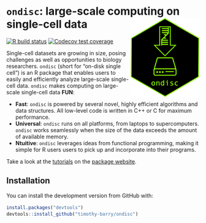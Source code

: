 
<!-- README.md is generated from README.Rmd. Please edit that file -->

# `ondisc`: large-scale computing on single-cell data <img src="man/figures/hex.png" align="right" alt="" width="180" />

<!-- badges: start -->

[![R build
status](https://travis-ci.com/timothy-barry/ondisc.svg?branch=main)](https://travis-ci.com/timothy-barry/ondisc)
[![Codecov test
coverage](https://codecov.io/gh/Timothy-Barry/ondisc/branch/main/graph/badge.svg)](https://codecov.io/gh/Timothy-Barry/ondisc?branch=main)
<!-- badges: end -->

Single-cell datasets are growing in size, posing challenges as well as
opportunities to biology researchers. `ondisc` (short for “on-disk
single cell”) is an R package that enables users to easily and
efficiently analyze large-scale single-cell data. `ondisc` makes
computing on large-scale single-cell data **FUN**:

  - **Fast**: `ondisc` is powered by several novel, highly efficient
    algorithms and data structures. All low-level code is written in C++
    or C for maximum performance.
  - **Universal**: `ondisc` runs on all platforms, from laptops to
    supercomputers. `ondisc` works seamlessly when the size of the data
    exceeds the amount of available memory.
  - **Ntuitive**: `ondisc` leverages ideas from functional programming,
    making it simple for R users users to pick up and incorporate into
    their programs.

Take a look at the
[tutorials](https://timothy-barry.github.io/ondisc/articles/tutorial_odm_class.html)
on the [package
website](https://timothy-barry.github.io/ondisc/index.html).

## Installation

You can install the development version from GitHub with:

``` r
install.packages("devtools")
devtools::install_github("timothy-barry/ondisc")
```
